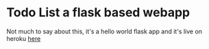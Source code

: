# Todo List a flask based webapp

Not much to say about this, it's a hello world flask app and it's live on heroku <a href='flask-crud-todo-list.herokuapp.com'>here</a>
